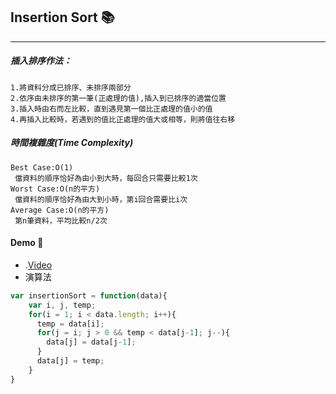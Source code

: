 ## Insertion Sort :books:
---
##### 插入排序作法： 
    1.將資料分成已排序、未排序兩部分  
    2.依序由未排序的第一筆(正處理的值),插入到已排序的適當位置
    3.插入時由右而左比較，直到遇見第一個比正處理的值小的值
    4.再插入比較時，若遇到的值比正處理的值大或相等，則將值往右移
##### 時間複雜度(Time Complexity)
    Best Case:O(1)
     儅資料的順序恰好為由小到大時，每回合只需要比較1次
    Worst Case:O(n的平方)
     儅資料的順序恰好為由大到小時，第i回合需要比i次
    Average Case:O(n的平方)
     第n筆資料，平均比較n/2次
#### Demo :wave:
  - .[Video]()
  - 演算法
  ```js
  var insertionSort = function(data){
      var i, j, temp;
      for(i = 1; i < data.length; i++){
        temp = data[i];
        for(j = i; j > 0 && temp < data[j-1]; j--){
          data[j] = data[j-1];
        }
        data[j] = temp;
      }
  }
  ```
